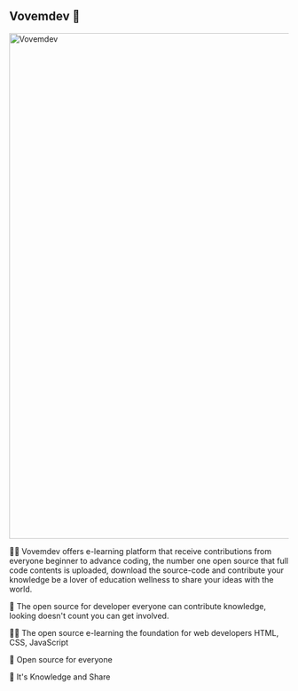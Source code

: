 ## Vovemdev 👋

<img width="911" alt="Vovemdev" src="https://user-images.githubusercontent.com/24244287/178590236-ac0abc19-4288-44fd-bfaa-8ecedca7467b.png">

🙋‍♀️ Vovemdev offers e-learning platform that receive contributions from everyone beginner to advance coding, the number one open source that full code contents is uploaded, download the source-code and contribute your knowledge be a lover of education wellness to share your ideas with the world.

🌈 The open source for developer everyone can contribute knowledge, looking doesn't count you can get involved.

👩‍💻 The open source e-learning the foundation for web developers HTML, CSS, JavaScript

🍿 Open source for everyone

🧙 It's Knowledge and Share
